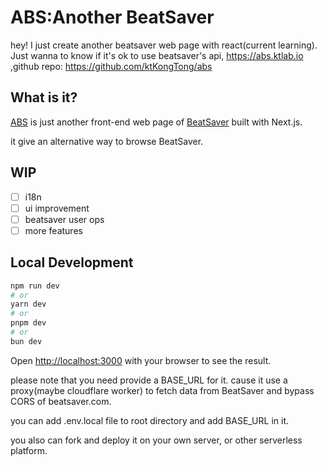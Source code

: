 # ABS:Another BeatSaver
hey!  I just create another beatsaver web page with react(current learning). Just wanna to know if it's ok to use beatsaver's api, https://abs.ktlab.io ,github repo: https://github.com/ktKongTong/abs
## What is it?

[ABS](https://github.com/ktKongTong/abs) is just another front-end web page of [BeatSaver](https://beatsaver.com) built with Next.js.
 
it give an alternative way to browse BeatSaver.

## WIP
- [ ] i18n
- [ ] ui improvement
- [ ] beatsaver user ops
- [ ] more features

## Local Development

```bash
npm run dev
# or
yarn dev
# or
pnpm dev
# or
bun dev
```

Open [http://localhost:3000](http://localhost:3000) with your browser to see the result.

please note that you need provide a BASE_URL for it. cause it use a proxy(maybe cloudflare worker) to fetch data from BeatSaver and bypass CORS of beatsaver.com.

you can add .env.local file to root directory and add BASE_URL in it.

you also can fork and deploy it on your own server, or other serverless platform.